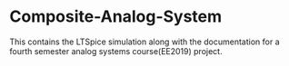 # Composite-Analog-System
This contains the LTSpice simulation along with the documentation for a fourth semester analog systems course(EE2019) project.
